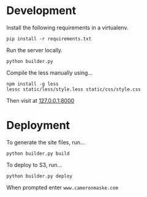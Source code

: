 # Development

Install the following requirements in a virtualenv.
```
pip install -r requirements.txt
```

Run the server locally.
```
python builder.py
```

Compile the less manually using...
```
npm install -g less
lessc static/less/style.less static/css/style.css
```

Then visit at [127.0.0.1:8000](http://127.0.0.1:8000)

# Deployment

To generate the site files, run...

```
python builder.py build
```

To deploy to S3, run...
```
python builder.py deploy
```

When prompted enter `www.cameronmaske.com`